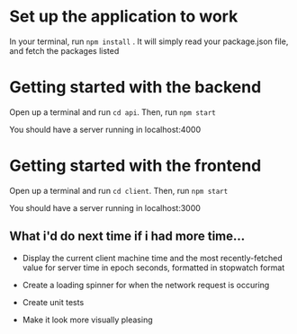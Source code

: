 # Set up the application to work

In your terminal, run `npm install` .
It will simply read your package.json file, and fetch the packages listed

# Getting started with the backend

Open up a terminal and run `cd api`.
Then, run `npm start`

You should have a server running in localhost:4000

# Getting started with the frontend

Open up a terminal and run `cd client`.
Then, run `npm start`

You should have a server running in localhost:3000

## What i'd do next time if i had more time...

- Display the current client machine time and the most recently-fetched
value for server time in epoch seconds, formatted in stopwatch format

- Create a loading spinner for when the network request is occuring

- Create unit tests

- Make it look more visually pleasing

